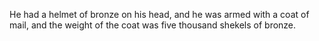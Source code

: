 He had a helmet of bronze on his head, and he was armed with a coat of mail, and the weight of the coat was five thousand shekels of bronze.
